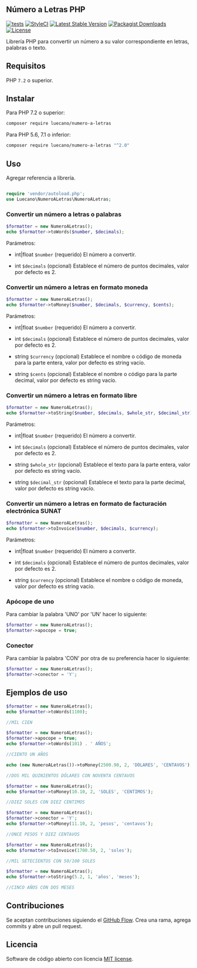 ## Número a Letras PHP

[![tests](https://github.com/luecano/numero-a-letras/workflows/tests/badge.svg)](https://github.com/luecano/numero-a-letras/actions)
[![StyleCI](https://github.styleci.io/repos/156258800/shield?style=flat&branch=master)](https://github.styleci.io/repos/156258800?branch=master)
[![Latest Stable Version](https://poser.pugx.org/luecano/numero-a-letras/v/stable)](https://packagist.org/packages/luecano/numero-a-letras)
[![Packagist Downloads](https://img.shields.io/packagist/dt/luecano/numero-a-letras)](https://packagist.org/packages/luecano/numero-a-letras)
[![License](https://poser.pugx.org/luecano/numero-a-letras/license)](https://packagist.org/packages/luecano/numero-a-letras)

Librería PHP para convertir un número a su valor correspondiente en letras, palabras o texto.

## Requisitos

PHP `7.2` o superior.

## Instalar

Para PHP 7.2 o superior:

```bash
composer require luecano/numero-a-letras
```

Para PHP 5.6, 7.1 o inferior:

```bash
composer require luecano/numero-a-letras "^2.0"
```

## Uso

Agregar referencia a librería.

```php

require 'vendor/autoload.php';
use Luecano\NumeroALetras\NumeroALetras;
```

### Convertir un número a letras o palabras

```php
$formatter = new NumeroALetras();
echo $formatter->toWords($number, $decimals);
```

Parámetros:

- int|float `$number` (requerido) El número a convertir.

- int `$decimals` (opcional) Establece el número de puntos decimales, valor por defecto es 2.

### Convertir un número a letras en formato moneda

```php
$formatter = new NumeroALetras();
echo $formatter->toMoney($number, $decimals, $currency, $cents);
```

Parámetros:

- int|float `$number` (requerido) El número a convertir.

- int `$decimals` (opcional) Establece el número de puntos decimales, valor por defecto es 2.

- string `$currency` (opcional) Establece el nombre o código de moneda para la parte entera, valor por defecto es string vacío.

- string `$cents` (opcional) Establece el nombre o código para la parte decimal, valor por defecto es string vacío.

### Convertir un número a letras en formato libre

```php
$formatter = new NumeroALetras();
echo $formatter->toString($number, $decimals, $whole_str, $decimal_str);
```

Parámetros:

- int|float `$number` (requerido) El número a convertir.

- int `$decimals` (opcional) Establece el número de puntos decimales, valor por defecto es 2.

- string `$whole_str` (opcional) Establece el texto para la parte entera, valor por defecto es string vacío.

- string `$decimal_str` (opcional) Establece el texto para la parte decimal, valor por defecto es string vacío.

### Convertir un número a letras en formato de facturación electrónica SUNAT

```php
$formatter = new NumeroALetras();
echo $formatter->toInvoice($number, $decimals, $currency);
```

Parámetros:

- int|float `$number` (requerido) El número a convertir.

- int `$decimals` (opcional) Establece el número de puntos decimales, valor por defecto es 2.

- string `$currency` (opcional) Establece el nombre o código de moneda, valor por defecto es string vacío.

### Apócope de uno

Para cambiar la palabra 'UNO' por 'UN' hacer lo siguiente:

```php
$formatter = new NumeroALetras();
$formatter->apocope = true;
```

### Conector

Para cambiar la palabra 'CON' por otra de su preferencia hacer lo siguiente:

```php
$formatter = new NumeroALetras();
$formatter->conector = 'Y';
```

## Ejemplos de uso

```php
$formatter = new NumeroALetras();
echo $formatter->toWords(1100);

//MIL CIEN
```

```php
$formatter = new NumeroALetras();
$formatter->apocope = true;
echo $formatter->toWords(101) . ' AÑOS';

//CIENTO UN AÑOS
```

```php
echo (new NumeroALetras())->toMoney(2500.90, 2, 'DÓLARES', 'CENTAVOS');

//DOS MIL QUINIENTOS DÓLARES CON NOVENTA CENTAVOS
```

```php
$formatter = new NumeroALetras();
echo $formatter->toMoney(10.10, 2, 'SOLES', 'CENTIMOS');

//DIEZ SOLES CON DIEZ CENTIMOS
```

```php
$formatter = new NumeroALetras();
$formatter->conector = 'Y';
echo $formatter->toMoney(11.10, 2, 'pesos', 'centavos');

//ONCE PESOS Y DIEZ CENTAVOS
```

```php
$formatter = new NumeroALetras();
echo $formatter->toInvoice(1700.50, 2, 'soles');

//MIL SETECIENTOS CON 50/100 SOLES
```

```php
$formatter = new NumeroALetras();
echo $formatter->toString(5.2, 1, 'años', 'meses');

//CINCO AÑOS CON DOS MESES
```

## Contribuciones

Se aceptan contribuciones siguiendo el [GitHub Flow](https://guides.github.com/introduction/flow). Crea una rama, agrega commits y abre un pull request.

## Licencia

Software de código abierto con licencia [MIT license](LICENSE).

